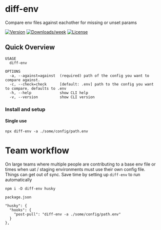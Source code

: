 diff-env
========
Compare env files against eachother for missing or unset params

[![Version](https://img.shields.io/npm/v/diff-env.svg)](https://npmjs.org/package/diff-env)
[![Downloads/week](https://img.shields.io/npm/dw/diff-env.svg)](https://npmjs.org/package/diff-env)
[![License](https://img.shields.io/npm/l/diff-env.svg)](https://github.com/newengen/diff-env/blob/master/package.json)


## Quick Overview
```
USAGE
  diff-env

OPTIONS
  -a, --against=against  (required) path of the config you want to compare against.
  -c, --check=check      [default: .env] path to the config you want to compare. defaults to .env
  -h, --help             show CLI help
  -v, --version          show CLI version
```

### Install and setup

#### Single use
`npx diff-env -a ./some/config/path.env`

Team workflow
====================
On large teams where multiple people are contributing to a base env file or times when uat / staging environments must use their own config file. Things can get out of sync. Save time by setting up `diff-env` to run automatically

`npm i -D diff-env husky`

`package.json`
```
"husky": {
  "hooks": {
    "post-pull": "diff-env -a ./some/config/path.env"
  }
},
```
